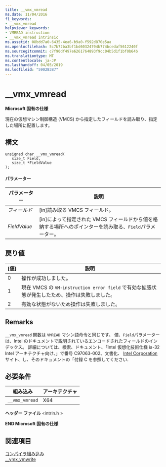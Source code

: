 ```yaml
---
title: __vmx_vmread
ms.date: 11/04/2016
f1_keywords:
- __vmx_vmread
helpviewer_keywords:
- VMREAD instruction
- __vmx_vmread intrinsic
ms.assetid: 08bdd7a0-6435-4ea6-b9a0-f592d870e5aa
ms.openlocfilehash: 5c7b72ba3bf1bd60324704b774bcedaf5612240f
ms.sourcegitcommit: c7f90df497e6261764893f9cc04b5d1f1bf0b64b
ms.translationtype: MT
ms.contentlocale: ja-JP
ms.lasthandoff: 04/05/2019
ms.locfileid: "59028387"
---
```

# <a name="vmxvmread"></a>__vmx_vmread

**Microsoft 固有の仕様**

現在の仮想マシン制御構造 (VMCS) から指定したフィールドを読み取り、指定した場所に配置します。

## <a name="syntax"></a>構文

```
unsigned char __vmx_vmread(
   size_t Field,
   size_t *FieldValue
);
```

#### <a name="parameters"></a>パラメーター

|パラメーター|説明|
|---------------|-----------------|
|*フィールド*|[in]読み取る VMCS フィールド。|
|*FieldValue*|[in]によって指定された VMCS フィールドから値を格納する場所へのポインターを読み取る、`Field`パラメーター。|

## <a name="return-value"></a>戻り値

|[値]|説明|
|-----------|-------------|
|0|操作が成功しました。|
|1|現在 VMCS の `VM-instruction error field` で有効な拡張状態が発生したため、操作は失敗しました。|
|2|有効な状態がないため操作は失敗しました。|

## <a name="remarks"></a>Remarks

`__vmx_vmread` 関数は `VMREAD` マシン語命令と同じです。 値、`Field`パラメーターは、Intel のドキュメントで説明されているエンコードされたフィールドのインデックス。 詳細については、検索、ドキュメント、「Intel 仮想化技術仕様 ia-32 Intel アーキテクチャ向け、」で番号 C97063-002、文書化、 [Intel Corporation](https://software.intel.com/articles/intel-sdm)サイト、し、そのドキュメントの「付録 C を参照してください.

## <a name="requirements"></a>必要条件

|組み込み|アーキテクチャ|
|---------------|------------------|
|`__vmx_vmread`|X64|

**ヘッダー ファイル** \<intrin.h >

**END Microsoft 固有の仕様**

## <a name="see-also"></a>関連項目

[コンパイラ組み込み](../intrinsics/compiler-intrinsics.md)<br/>
[__vmx_vmwrite](../intrinsics/vmx-vmwrite.md)